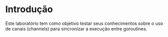 # Introdução

Este laboratório tem como objetivo testar seus conhecimentos sobre o uso de canais (channels) para sincronizar a execução entre goroutines.

